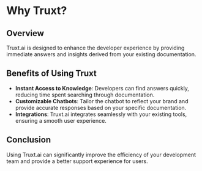 
# Why Truxt?

## Overview
Truxt.ai is designed to enhance the developer experience by providing immediate answers and insights derived from your existing documentation. 

## Benefits of Using Truxt
- **Instant Access to Knowledge**: Developers can find answers quickly, reducing time spent searching through documentation.
- **Customizable Chatbots**: Tailor the chatbot to reflect your brand and provide accurate responses based on your specific documentation.
- **Integrations**: Truxt.ai integrates seamlessly with your existing tools, ensuring a smooth user experience.

## Conclusion
Using Truxt.ai can significantly improve the efficiency of your development team and provide a better support experience for users.
